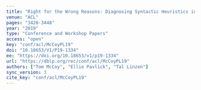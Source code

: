 ```yaml
---
title: "Right for the Wrong Reasons: Diagnosing Syntactic Heuristics in Natural Language Inference."
venue: "ACL"
pages: "3428-3448"
year: "2019"
type: "Conference and Workshop Papers"
access: "open"
key: "conf/acl/McCoyPL19"
doi: "10.18653/V1/P19-1334"
ee: "https://doi.org/10.18653/v1/p19-1334"
url: "https://dblp.org/rec/conf/acl/McCoyPL19"
authors: ["Tom McCoy", "Ellie Pavlick", "Tal Linzen"]
sync_version: 3
cite_key: "conf/acl/McCoyPL19"
---
```

